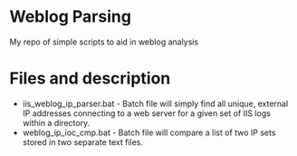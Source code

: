 # Weblog Parsing
My repo of simple scripts to aid in weblog analysis

# Files and description
- iis_weblog_ip_parser.bat - Batch file will simply find all unique, external IP addresses connecting to a web server for a given set of IIS logs within a directory.
- weblog_ip_ioc_cmp.bat - Batch file will compare a list of two IP sets stored in two separate text files.
